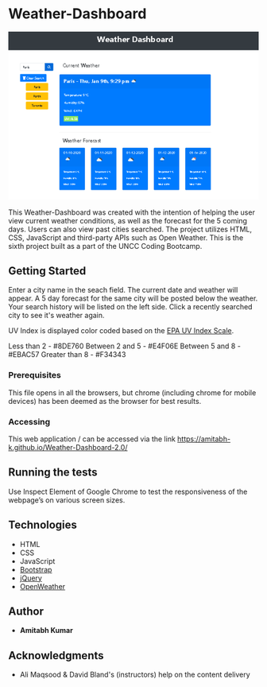 # Weather-Dashboard

![Weather-Dashboard](./assets/images/WeatherDashboard.jpg)

This Weather-Dashboard was created with the intention of helping the user view current weather conditions, as well as the forecast for the 5 coming days. Users can also view past cities searched. The project utilizes HTML, CSS, JavaScript and third-party APIs such as Open Weather. This is the sixth project built as a part of the UNCC Coding Bootcamp.

## Getting Started

Enter a city name in the seach field. The current date and weather will appear. A 5 day forecast for the same city will be posted below the weather. Your search history will be listed on the left side. Click a recently searched city to see it's weather again.

UV Index is displayed color coded based on the [EPA UV Index Scale](https://www.epa.gov/sunsafety/uv-index-scale-0).

Less than 2 - #8DE760
Between 2 and 5 - #E4F06E
Between 5 and 8 - #EBAC57
Greater than 8 - #F34343


  ### Prerequisites

This file opens in all the browsers, but chrome (including chrome for mobile devices) has been deemed as the browser for best results.


### Accessing

This web application / can be accessed via the link https://amitabh-k.github.io/Weather-Dashboard-2.0/

## Running the tests

Use Inspect Element of Google Chrome to test the responsiveness of the webpage’s on various screen sizes.

## Technologies

* HTML
* CSS
* JavaScript
* [Bootstrap](https://getbootstrap.com/)
* [jQuery](https://jquery.com/)
* [OpenWeather](https://openweathermap.org/)

## Author

* **Amitabh Kumar**

## Acknowledgments

* Ali Maqsood & David Bland's (instructors) help on the content delivery

